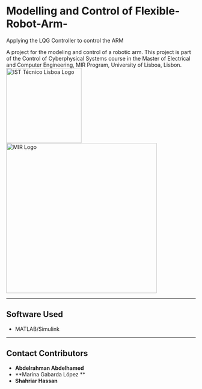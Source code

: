 #  Modelling and Control of Flexible-Robot-Arm-
Applying the LQG Controller to control the ARM


A project for the modeling and control of a robotic arm. This project is part of the Control of Cyberphysical Systems course in the Master of Electrical and Computer Engineering, MIR Program, University of Lisboa, Lisbon.
<img src="https://cqe.tecnico.ulisboa.pt/wp-content/uploads/2024/05/Instituto_Superior_Tecnico_Logo.png" alt="IST Técnico Lisboa Logo" width="200"/>
<img src="https://www.master-mir.eu/wp-content/uploads/logo_MIR-BLANC.png" alt="MIR Logo" width="400"/>



---

## Software Used
- MATLAB/Simulink

---

## Contact Contributors
- **Abdelrahman Abdelhamed** 
- **Marina Gabarda López ** 
- **Shahriar Hassan** 
